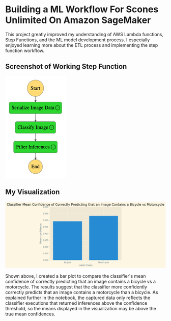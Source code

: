 # Building a ML Workflow For Scones Unlimited On Amazon SageMaker

This project greatly improved my understanding of AWS Lambda functions, Step Functions, and the ML model development process. I especially enjoyed learning more about the ETL process and implementing the step function workflow.

## Screenshot of Working Step Function

![Working step function](images/stepfunctions_graph.png)

## My Visualization

![Bar plot of mean confidence of predicting bike vs motorcycle](images/classifier_viz.png)

Shown above, I created a bar plot to compare the classifier's mean confidence of correctly predicting that an image contains a bicycle vs a motorcycle. The results suggest that the classifier more confidently correctly predicts that an image contains a motorcycle than a bicycle. As explained further in the notebook, the captured data only reflects the classifier executions that returned inferences above the confidence threshold, so the means displayed in the visualization may be above the true mean confidences.